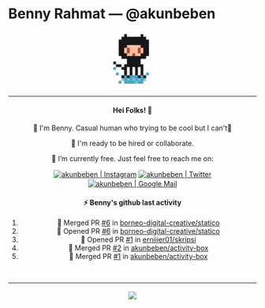 # Benny Rahmat &mdash; @akunbeben

<p align="center">
  <img align="center" src="https://raw.githubusercontent.com/akunbeben/akunbeben/main/assets/git_pixelated.png" width="100px" />
</p>

<hr/>

<div align="center">
  
  #### Hei Folks! 👋
  
  👋 I'm Benny. Casual human who trying to be cool but I can't🤣
  
  👯 I'm ready to be hired or collaborate.

  🔭 I’m currently free. Just feel free to reach me on:
  
  
  [<img align="center" target="_blank" alt="akunbeben | Instagram" width="22px" src="https://cdn.jsdelivr.net/npm/simple-icons@v3/icons/instagram.svg" />][instagram]
  [<img align="center" target="_blank" alt="akunbeben | Twitter" width="22px" src="https://cdn.jsdelivr.net/npm/simple-icons@v3/icons/twitter.svg" />][twitter]
  [<img align="center" target="_blank" alt="akunbeben | Google Mail" width="22px" src="https://cdn.jsdelivr.net/npm/simple-icons@v3/icons/gmail.svg" />][email]



  #### ⚡ Benny's github last activity

  <!--START_SECTION:activity-->
1. 🎉 Merged PR [#6](https://github.com/borneo-digital-creative/statico/pull/6) in [borneo-digital-creative/statico](https://github.com/borneo-digital-creative/statico)
2. 💪 Opened PR [#6](https://github.com/borneo-digital-creative/statico/pull/6) in [borneo-digital-creative/statico](https://github.com/borneo-digital-creative/statico)
3. 💪 Opened PR [#1](https://github.com/erniiier01/skripsi/pull/1) in [erniiier01/skripsi](https://github.com/erniiier01/skripsi)
4. 🎉 Merged PR [#2](https://github.com/akunbeben/activity-box/pull/2) in [akunbeben/activity-box](https://github.com/akunbeben/activity-box)
5. 🎉 Merged PR [#1](https://github.com/akunbeben/activity-box/pull/1) in [akunbeben/activity-box](https://github.com/akunbeben/activity-box)
  <!--END_SECTION:activity-->

</div>


<br/>

---

<p align="center">
  <a href="https://github.com/akunbeben">
    <img align="center" src="https://github-readme-stats.vercel.app/api?username=akunbeben&show_icons=true&theme=gotham&cache_seconds=1800&count_private=true" />
  </a>
</p>


[instagram]: https://instagram.com/akunbeben
[twitter]: https://twitter.com/akunbeben
[email]: mailto:akunbeben@gmail.com
[stats]: https://github-readme-stats.vercel.app/api?username=akunbeben&show_icons=true&theme=gotham&cache_seconds=1800&count_private=true
[toplang]: https://github-readme-stats.vercel.app/api/top-langs/?username=akunbeben&layout=compact&hide=css,html&theme=gotham
